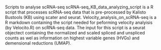 Scripts to analyse scRNA-seq 
scRNA-seq_KB_data_analyzing_script is a R script that processes scRNA-seq data that is pre-processed by Kalisto Bustools (KB) using scater and seurat. 
Velocity_analysis_on_scRNA-seq is a R markdown containing the script needed for peforming velocity analyisis (by Velocito.R) on scRNA-seq data. The input for this script is a seurat objectect containing the normalized and scaled spliced and unspliced counts as wel as information on highest variable genes (HVGs) and demensional reductions (UMAP).
